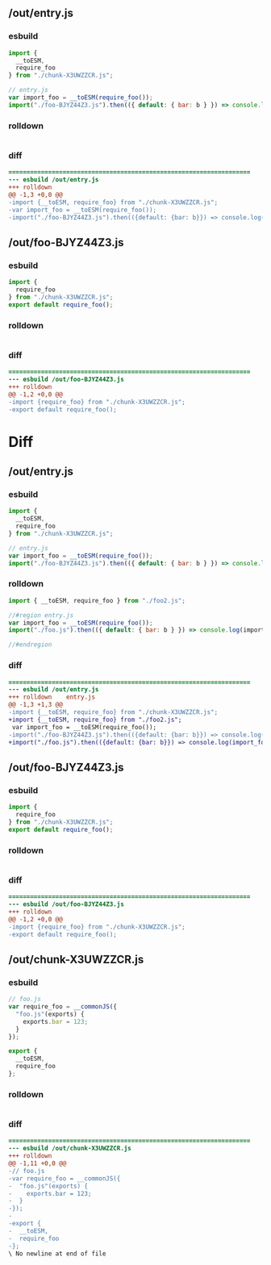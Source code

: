 ## /out/entry.js
### esbuild
```js
import {
  __toESM,
  require_foo
} from "./chunk-X3UWZZCR.js";

// entry.js
var import_foo = __toESM(require_foo());
import("./foo-BJYZ44Z3.js").then(({ default: { bar: b } }) => console.log(import_foo.bar, b));
```
### rolldown
```js

```
### diff
```diff
===================================================================
--- esbuild	/out/entry.js
+++ rolldown	
@@ -1,3 +0,0 @@
-import {__toESM, require_foo} from "./chunk-X3UWZZCR.js";
-var import_foo = __toESM(require_foo());
-import("./foo-BJYZ44Z3.js").then(({default: {bar: b}}) => console.log(import_foo.bar, b));

```
## /out/foo-BJYZ44Z3.js
### esbuild
```js
import {
  require_foo
} from "./chunk-X3UWZZCR.js";
export default require_foo();
```
### rolldown
```js

```
### diff
```diff
===================================================================
--- esbuild	/out/foo-BJYZ44Z3.js
+++ rolldown	
@@ -1,2 +0,0 @@
-import {require_foo} from "./chunk-X3UWZZCR.js";
-export default require_foo();

```
# Diff
## /out/entry.js
### esbuild
```js
import {
  __toESM,
  require_foo
} from "./chunk-X3UWZZCR.js";

// entry.js
var import_foo = __toESM(require_foo());
import("./foo-BJYZ44Z3.js").then(({ default: { bar: b } }) => console.log(import_foo.bar, b));
```
### rolldown
```js
import { __toESM, require_foo } from "./foo2.js";

//#region entry.js
var import_foo = __toESM(require_foo());
import("./foo.js").then(({ default: { bar: b } }) => console.log(import_foo.bar, b));

//#endregion
```
### diff
```diff
===================================================================
--- esbuild	/out/entry.js
+++ rolldown	entry.js
@@ -1,3 +1,3 @@
-import {__toESM, require_foo} from "./chunk-X3UWZZCR.js";
+import {__toESM, require_foo} from "./foo2.js";
 var import_foo = __toESM(require_foo());
-import("./foo-BJYZ44Z3.js").then(({default: {bar: b}}) => console.log(import_foo.bar, b));
+import("./foo.js").then(({default: {bar: b}}) => console.log(import_foo.bar, b));

```
## /out/foo-BJYZ44Z3.js
### esbuild
```js
import {
  require_foo
} from "./chunk-X3UWZZCR.js";
export default require_foo();
```
### rolldown
```js

```
### diff
```diff
===================================================================
--- esbuild	/out/foo-BJYZ44Z3.js
+++ rolldown	
@@ -1,2 +0,0 @@
-import {require_foo} from "./chunk-X3UWZZCR.js";
-export default require_foo();

```
## /out/chunk-X3UWZZCR.js
### esbuild
```js
// foo.js
var require_foo = __commonJS({
  "foo.js"(exports) {
    exports.bar = 123;
  }
});

export {
  __toESM,
  require_foo
};
```
### rolldown
```js

```
### diff
```diff
===================================================================
--- esbuild	/out/chunk-X3UWZZCR.js
+++ rolldown	
@@ -1,11 +0,0 @@
-// foo.js
-var require_foo = __commonJS({
-  "foo.js"(exports) {
-    exports.bar = 123;
-  }
-});
-
-export {
-  __toESM,
-  require_foo
-};
\ No newline at end of file

```